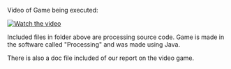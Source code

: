 Video of Game being executed: 

[![Watch the video](https://i.stack.imgur.com/Vp2cE.png)](https://youtu.be/MHu9OB3THvo)

Included files in folder above are processing source code. Game is made in the software called "Processing" and was made using Java.

There is also a doc file included of our report on the video game.

